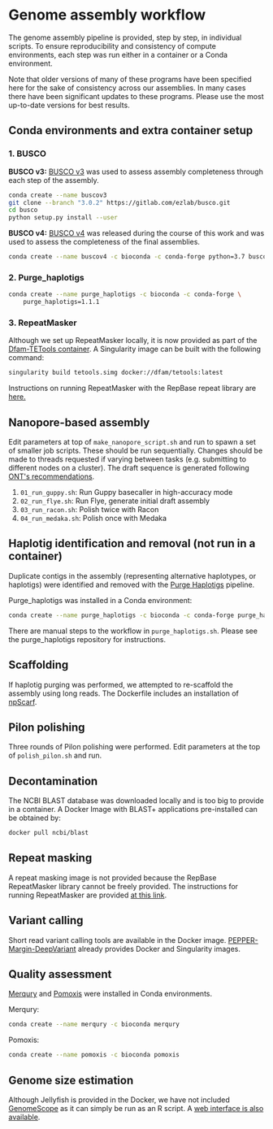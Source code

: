 # Genome assembly workflow
The genome assembly pipeline is provided, step by step, in individual scripts. To ensure reproducibility and consistency of compute environments, each step was run either in a container or a Conda environment.

Note that older versions of many of these programs have been specified here for the sake of consistency across our assemblies. In many cases there have been significant updates to these programs. Please use the most up-to-date versions for best results.

## Conda environments and extra container setup

### 1. BUSCO

**BUSCO v3:**
[BUSCO v3](https://gitlab.com/ezlab/busco/-/tree/3.0.2) was used to assess assembly completeness through each step of the assembly. 

```bash
conda create --name buscov3
git clone --branch "3.0.2" https://gitlab.com/ezlab/busco.git
cd busco
python setup.py install --user
```

**BUSCO v4:**
[BUSCO v4](https://gitlab.com/ezlab/busco/-/tree/4.1.4) was released during the course of this work and was used to assess the completeness of the final assemblies.

```bash
conda create --name buscov4 -c bioconda -c conda-forge python=3.7 busco=4.1.4
```

### 2. Purge_haplotigs

```bash
conda create --name purge_haplotigs -c bioconda -c conda-forge \
    purge_haplotigs=1.1.1
```

### 3. RepeatMasker
Although we set up RepeatMasker locally, it is now provided as part of the [Dfam-TETools container](https://github.com/Dfam-consortium/TETools). A Singularity image can be built with the following command:

```bash
singularity build tetools.simg docker://dfam/tetools:latest
```

Instructions on running RepeatMasker with the RepBase repeat library are [here.](https://github.com/Dfam-consortium/TETools#using-repbase-repeatmasker-edition)

## Nanopore-based assembly
Edit parameters at top of `make_nanopore_script.sh` and run to spawn a set of smaller job scripts. These should be run sequentially. Changes should be made to threads requested if varying between tasks (e.g. submitting to different nodes on a cluster). The draft sequence is generated following [ONT's recommendations](https://nanoporetech.github.io/medaka/draft_origin.html#how-should-i-create-my-draft-sequence). 
1. `01_run_guppy.sh`: Run Guppy basecaller in high-accuracy mode
1. `02_run_flye.sh`: Run Flye, generate initial draft assembly
1. `03_run_racon.sh`: Polish twice with Racon
1. `04_run_medaka.sh`: Polish once with Medaka

## Haplotig identification and removal (not run in a container)
Duplicate contigs in the assembly (representing alternative haplotypes, or haplotigs) were identified and removed with the [Purge Haplotigs](https://bitbucket.org/mroachawri/purge_haplotigs/src/master/) pipeline. 

Purge_haplotigs was installed in a Conda environment:
```bash
conda create --name purge_haplotigs -c bioconda -c conda-forge purge_haplotigs
```

There are manual steps to the workflow in `purge_haplotigs.sh`. Please see the purge_haplotigs repository for instructions.

## Scaffolding
If haplotig purging was performed, we attempted to re-scaffold the assembly using long reads. The Dockerfile includes an installation of [npScarf](https://github.com/mdcao/npScarf). 

## Pilon polishing
Three rounds of Pilon polishing were performed. Edit parameters at the top of `polish_pilon.sh` and run.

## Decontamination
The NCBI BLAST database was downloaded locally and is too big to provide in a container. A Docker Image with BLAST+ applications pre-installed can be obtained by: 
```bash
docker pull ncbi/blast
```

## Repeat masking
A repeat masking image is not provided because the RepBase RepeatMasker library cannot be freely provided. The instructions for running RepeatMasker are provided [at this link](http://www.repeatmasker.org/RMDownload.html).

## Variant calling
Short read variant calling tools are available in the Docker image. [PEPPER-Margin-DeepVariant](https://github.com/kishwarshafin/pepper) already provides Docker and Singularity images.

## Quality assessment
[Merqury](https://github.com/marbl/merqury) and [Pomoxis](https://github.com/nanoporetech/pomoxis) were installed in Conda environments.

Merqury:
```bash
conda create --name merqury -c bioconda merqury
```

Pomoxis:
```bash
conda create --name pomoxis -c bioconda pomoxis
```

## Genome size estimation
Although Jellyfish is provided in the Docker, we have not included [GenomeScope](https://github.com/schatzlab/genomescope) as it can simply be run as an R script. A [web interface is also available](http://qb.cshl.edu/genomescope/).